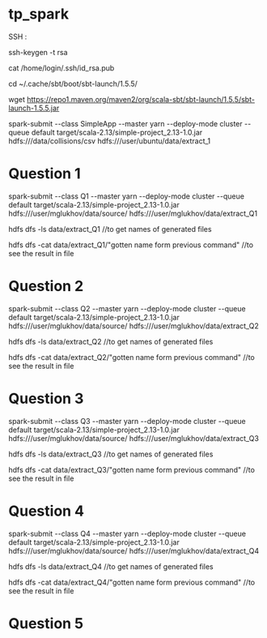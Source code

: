 # tp_spark

SSH : 


ssh-keygen -t rsa


cat /home/login/.ssh/id_rsa.pub


cd  ~/.cache/sbt/boot/sbt-launch/1.5.5/


wget https://repo1.maven.org/maven2/org/scala-sbt/sbt-launch/1.5.5/sbt-launch-1.5.5.jar


spark-submit --class SimpleApp     --master yarn     --deploy-mode cluster     --queue default     target/scala-2.13/simple-project_2.13-1.0.jar hdfs:///data/collisions/csv hdfs:///user/ubuntu/data/extract_1


# Question 1
spark-submit --class Q1 --master yarn --deploy-mode cluster --queue default target/scala-2.13/simple-project_2.13-1.0.jar hdfs:///user/mglukhov/data/source/ hdfs:///user/mglukhov/data/extract_Q1

hdfs dfs -ls data/extract_Q1 //to get names of generated files

hdfs dfs -cat data/extract_Q1/"gotten name form previous command" //to see the result in file


# Question 2
spark-submit --class Q2 --master yarn --deploy-mode cluster --queue default target/scala-2.13/simple-project_2.13-1.0.jar hdfs:///user/mglukhov/data/source/ hdfs:///user/mglukhov/data/extract_Q2

hdfs dfs -ls data/extract_Q2 //to get names of generated files

hdfs dfs -cat data/extract_Q2/"gotten name form previous command" //to see the result in file

# Question 3
spark-submit --class Q3 --master yarn --deploy-mode cluster --queue default target/scala-2.13/simple-project_2.13-1.0.jar hdfs:///user/mglukhov/data/source/ hdfs:///user/mglukhov/data/extract_Q3

hdfs dfs -ls data/extract_Q3 //to get names of generated files

hdfs dfs -cat data/extract_Q3/"gotten name form previous command" //to see the result in file


# Question 4
spark-submit --class Q4 --master yarn --deploy-mode cluster --queue default target/scala-2.13/simple-project_2.13-1.0.jar hdfs:///user/mglukhov/data/source/ hdfs:///user/mglukhov/data/extract_Q4

hdfs dfs -ls data/extract_Q4 //to get names of generated files

hdfs dfs -cat data/extract_Q4/"gotten name form previous command" //to see the result in file


# Question 5


